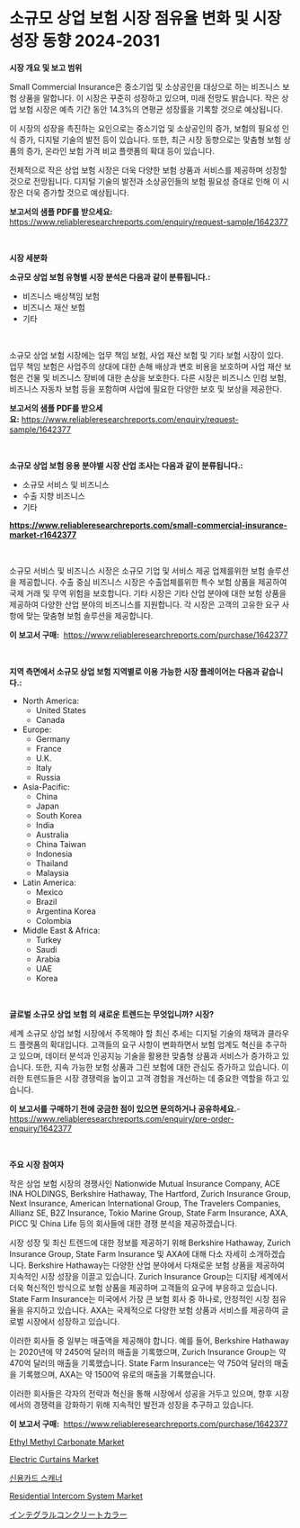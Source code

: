 <p><h1>소규모 상업 보험 시장 점유율 변화 및 시장 성장 동향 2024-2031</h1></p><p><strong>시장 개요 및 보고 범위</strong></p>
<p><p>Small Commercial Insurance은 중소기업 및 소상공인을 대상으로 하는 비즈니스 보험 상품을 말합니다. 이 시장은 꾸준히 성장하고 있으며, 미래 전망도 밝습니다. 작은 상업 보험 시장은 예측 기간 동안 14.3%의 연평균 성장률을 기록할 것으로 예상됩니다.</p><p>이 시장의 성장을 촉진하는 요인으로는 중소기업 및 소상공인의 증가, 보험의 필요성 인식 증가, 디지털 기술의 발전 등이 있습니다. 또한, 최근 시장 동향으로는 맞춤형 보험 상품의 증가, 온라인 보험 가격 비교 플랫폼의 확대 등이 있습니다.</p><p>전체적으로 작은 상업 보험 시장은 더욱 다양한 보험 상품과 서비스를 제공하며 성장할 것으로 전망됩니다. 디지털 기술의 발전과 소상공인들의 보험 필요성 증대로 인해 이 시장은 더욱 증가할 것으로 예상됩니다.</p></p>
<p><strong>보고서의 샘플 PDF를 받으세요:</strong> <a href="https://www.reliableresearchreports.com/enquiry/request-sample/1642377">https://www.reliableresearchreports.com/enquiry/request-sample/1642377</a></p>
<p>&nbsp;</p>
<p><strong>시장 세분화</strong></p>
<p><strong>소규모 상업 보험 유형별 시장 분석은 다음과 같이 분류됩니다.:</strong></p>
<p><ul><li>비즈니스 배상책임 보험</li><li>비즈니스 재산 보험</li><li>기타</li></ul></p>
<p>&nbsp;</p>
<p><p>소규모 상업 보험 시장에는 업무 책임 보험, 사업 재산 보험 및 기타 보험 시장이 있다. 업무 책임 보험은 사업주의 상대에 대한 손해 배상과 변호 비용을 보호하며 사업 재산 보험은 건물 및 비즈니스 장비에 대한 손상을 보호한다. 다른 시장은 비즈니스 인컴 보험, 비즈니스 자동차 보험 등을 포함하며 사업에 필요한 다양한 보호 및 보상을 제공한다.</p></p>
<p><strong>보고서의 샘플 PDF를 받으세요:</strong>&nbsp;<a href="https://www.reliableresearchreports.com/enquiry/request-sample/1642377">https://www.reliableresearchreports.com/enquiry/request-sample/1642377</a></p>
<p>&nbsp;</p>
<p><strong> 소규모 상업 보험 응용 분야별 시장 산업 조사는 다음과 같이 분류됩니다.:</strong></p>
<p><ul><li>소규모 서비스 및 비즈니스</li><li>수출 지향 비즈니스</li><li>기타</li></ul></p>
<p><strong><a href="https://www.reliableresearchreports.com/small-commercial-insurance-market-r1642377">https://www.reliableresearchreports.com/small-commercial-insurance-market-r1642377</a></strong></p>
<p>&nbsp;</p>
<p><p>소규모 서비스 및 비즈니스 시장은 소규모 기업 및 서비스 제공 업체를위한 보험 솔루션을 제공합니다. 수출 중심 비즈니스 시장은 수출업체를위한 특수 보험 상품을 제공하여 국제 거래 및 무역 위험을 보호합니다. 기타 시장은 기타 산업 분야에 대한 보험 상품을 제공하여 다양한 산업 분야의 비즈니스를 지원합니다. 각 시장은 고객의 고유한 요구 사항에 맞는 맞춤형 보험 솔루션을 제공합니다.</p></p>
<p><strong>이 보고서 구매:</strong>&nbsp; <a href="https://www.reliableresearchreports.com/purchase/1642377">https://www.reliableresearchreports.com/purchase/1642377</a></p>
<p>&nbsp;</p>
<p><strong>지역 측면에서 소규모 상업 보험 지역별로 이용 가능한 시장 플레이어는 다음과 같습니다.:</strong></p>
<p><ul>
    <li>
        North America:
        <ul>
            <li>United States</li>
            <li>Canada</li>
        </ul>
    </li>
    <li>
        Europe:
        <ul>
            <li>Germany</li>
            <li>France</li>
            <li>U.K.</li>
            <li>Italy</li>
            <li>Russia</li>
        </ul>
    </li>
    <li>
        Asia-Pacific:
        <ul>
            <li>China</li>
            <li>Japan</li>
            <li>South Korea</li>
            <li>India</li>
            <li>Australia</li>
            <li>China Taiwan</li>
            <li>Indonesia</li>
            <li>Thailand</li>
            <li>Malaysia</li>
        </ul>
    </li>
    <li>
        Latin America:
        <ul>
            <li>Mexico</li>
            <li>Brazil</li>
            <li>Argentina Korea</li>
            <li>Colombia</li>
        </ul>
    </li>
    <li>
        Middle East & Africa:
        <ul>
            <li>Turkey</li>
            <li>Saudi</li>
            <li>Arabia</li>
            <li>UAE</li>
            <li>Korea</li>
        </ul>
    </li>
    </ul></p>
<p>&nbsp;</p>
<p><strong>글로벌 소규모 상업 보험 의 새로운 트렌드는 무엇입니까? 시장?</strong></p>
<p><p>세계 소규모 상업 보험 시장에서 주목해야 할 최신 추세는 디지털 기술의 채택과 클라우드 플랫폼의 확대입니다. 고객들의 요구 사항이 변화하면서 보험 업계도 혁신을 추구하고 있으며, 데이터 분석과 인공지능 기술을 활용한 맞춤형 상품과 서비스가 증가하고 있습니다. 또한, 지속 가능한 보험 상품과 그린 보험에 대한 관심도 증가하고 있습니다. 이러한 트렌드들은 시장 경쟁력을 높이고 고객 경험을 개선하는 데 중요한 역할을 하고 있습니다.</p></p>
<p><strong>이 보고서를 구매하기 전에 궁금한 점이 있으면 문의하거나 공유하세요.</strong>- <a href="https://www.reliableresearchreports.com/enquiry/pre-order-enquiry/1642377">https://www.reliableresearchreports.com/enquiry/pre-order-enquiry/1642377</a></p>
<p>&nbsp;</p>
<p><strong>주요 시장 참여자</strong></p>
<p><p>작은 상업 보험 시장의 경쟁사인 Nationwide Mutual Insurance Company, ACE INA HOLDINGS, Berkshire Hathaway, The Hartford, Zurich Insurance Group, Next Insurance, American International Group, The Travelers Companies, Allianz SE, B2Z Insurance, Tokio Marine Group, State Farm Insurance, AXA, PICC 및 China Life 등의 회사들에 대한 경쟁 분석을 제공하겠습니다.</p><p>시장 성장 및 최신 트렌드에 대한 정보를 제공하기 위해 Berkshire Hathaway, Zurich Insurance Group, State Farm Insurance 및 AXA에 대해 다소 자세히 소개하겠습니다. Berkshire Hathaway는 다양한 산업 분야에서 다채로운 보험 상품을 제공하여 지속적인 시장 성장을 이끌고 있습니다. Zurich Insurance Group는 디지턈 세계에서 더욱 혁신적인 방식으로 보험 상품을 제공하며 고객들의 요구에 부응하고 있습니다. State Farm Insurance는 미국에서 가장 큰 보험 회사 중 하나로, 안정적인 시장 점유율을 유지하고 있습니다. AXA는 국제적으로 다양한 보험 상품과 서비스를 제공하여 글로벌 시장에서 성장하고 있습니다.</p><p>이러한 회사들 중 일부는 매출액을 제공해야 합니다. 예를 들어, Berkshire Hathaway는 2020년에 약 2450억 달러의 매출을 기록했으며, Zurich Insurance Group는 약 470억 달러의 매출을 기록했습니다. State Farm Insurance는 약 750억 달러의 매출을 기록했으며, AXA는 약 1500억 유로의 매출을 기록했습니다.</p><p>이러한 회사들은 각자의 전략과 혁신을 통해 시장에서 성공을 거두고 있으며, 향후 시장에서의 경쟁력을 강화하기 위해 지속적인 발전과 성장을 추구하고 있습니다.</p></p>
<p><strong>이 보고서 구매:</strong>&nbsp;&nbsp;<a href="https://www.reliableresearchreports.com/purchase/1642377">https://www.reliableresearchreports.com/purchase/1642377</a></p>
<p><p><a href="https://issuu.com/reportprime-2/docs/ethyl-methyl-carbonate-market-size-2030.pptx">Ethyl Methyl Carbonate Market</a></p><p><a href="https://github.com/lylyparadise/Market-Research-Report-List-2/blob/main/electric-curtains-market.md">Electric Curtains Market</a></p><p><a href="https://github.com/vsap75a286l/Market-Research-Report-List-1/blob/main/980283025947.md">신용카드 스캐너</a></p><p><a href="https://github.com/johnbach50/Market-Research-Report-List-2/blob/main/residential-intercom-system-market.md">Residential Intercom System Market</a></p><p><a href="https://github.com/joaejkdzgyljvo6/Market-Research-Report-List-1/blob/main/580445928489.md">インテグラルコンクリートカラー</a></p></p>